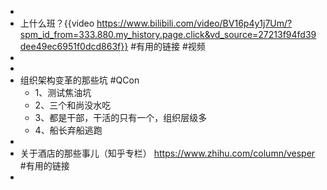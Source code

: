 -
- 上什么班？{{video https://www.bilibili.com/video/BV16p4y1j7Um/?spm_id_from=333.880.my_history.page.click&vd_source=27213f94fd39dee49ec6951f0dcd863f}} #有用的链接 #视频
-
-
- 组织架构变革的那些坑 #QCon
	- 1、测试焦油坑
	- 2、三个和尚没水吃
	- 3、都是干部，干活的只有一个，组织层级多
	- 4、船长弃船逃跑
-
- 关于酒店的那些事儿（知乎专栏） https://www.zhihu.com/column/vesper #有用的链接
-